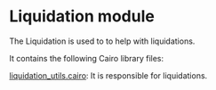 # Liquidation module

The Liquidation is used to to help with liquidations.

It contains the following Cairo library files:

[liquidation_utils.cairo](https://github.com/keep-starknet-strange/gojo/blob/main/src/liquidation/liquidation_utils.cairo): It is responsible for liquidations.
